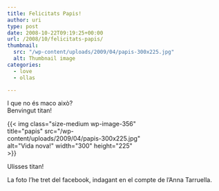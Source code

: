 ```yaml
---
title: Felicitats Papis!
author: uri
type: post
date: 2008-10-22T09:19:25+00:00
url: /2008/10/felicitats-papis/
thumbnail:
  src: "/wp-content/uploads/2009/04/papis-300x225.jpg"
  alt: Thumbnail image
categories:
  - love
  - ollas

---
```

I que no és maco això?  
Benvingut titan!

<div id="attachment_356" style="width: 310px" class="wp-caption aligncenter">
  {{< img class="size-medium wp-image-356" title="papis" src="/wp-content/uploads/2009/04/papis-300x225.jpg" alt="Vida nova!" width="300" height="225" >}}
  
  <p class="wp-caption-text">
    Ulisses titan!
  </p>
</div>

La foto l&#8217;he tret del facebook, indagant en el compte de l&#8217;Anna Tarruella.